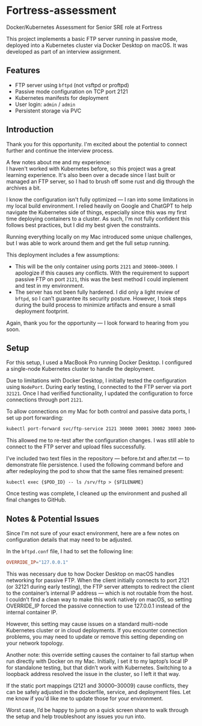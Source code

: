 # Fortress-assessment
Docker/Kubernetes Assessment for Senior SRE role at Fortress

This project implements a basic FTP server running in passive mode, deployed into a Kubernetes cluster via Docker Desktop on macOS. It was developed as part of an interview assignment.

## Features

- FTP server using `bftpd` (not vsftpd or proftpd)
- Passive mode configuration on TCP port 2121
- Kubernetes manifests for deployment
- User login: `admin` / `admin`
- Persistent storage via PVC

## Introduction

Thank you for this opportunity. I'm excited about the potential to connect further and continue the interview process.

A few notes about me and my experience:  
I haven't worked with Kubernetes before, so this project was a great learning experience. It's also been over a decade since I last built or managed an FTP server, so I had to brush off some rust and dig through the archives a bit.

I know the configuration isn't fully optimized — I ran into some limitations in my local build environment. I relied heavily on Google and ChatGPT to help navigate the Kubernetes side of things, especially since this was my first time deploying containers to a cluster. As such, I'm not fully confident this follows best practices, but I did my best given the constraints.

Running everything locally on my Mac introduced some unique challenges, but I was able to work around them and get the full setup running.

This deployment includes a few assumptions:
- This will be the only container using ports `2121` and `30000–30009`. I apologize if this causes any conflicts. With the requirement to support passive FTP on port `2121`, this was the best method I could implement and test in my environment.
- The server has not been fully hardened. I did only a light review of `bftpd`, so I can’t guarantee its security posture. However, I took steps during the build process to minimize artifacts and ensure a small deployment footprint.

Again, thank you for the opportunity — I look forward to hearing from you soon.

## Setup

For this setup, I used a MacBook Pro running Docker Desktop. I configured a single-node Kubernetes cluster to handle the deployment.

Due to limitations with Docker Desktop, I initially tested the configuration using `NodePort`. During early testing, I connected to the FTP server via port `32121`. Once I had verified functionality, I updated the configuration to force connections through port `2121`.

To allow connections on my Mac for both control and passive data ports, I set up port forwarding:

```bash
kubectl port-forward svc/ftp-service 2121 30000 30001 30002 30003 30004 30005 30006 30007 30008 30009 &
```

This allowed me to re-test after the configuration changes. I was still able to connect to the FTP server and upload files successfully.

I’ve included two text files in the repository — before.txt and after.txt — to demonstrate file persistence. I used the following command before and after redeploying the pod to show that the same files remained present:

```
kubectl exec {$POD_ID} -- ls /srv/ftp > {$FILENAME}
```

Once testing was complete, I cleaned up the environment and pushed all final changes to GitHub.

## Notes & Potential Issues

Since I'm not sure of your exact environment, here are a few notes on configuration details that may need to be adjusted.

In the `bftpd.conf` file, I had to set the following line:

```conf
OVERRIDE_IP="127.0.0.1"
```

This was necessary due to how Docker Desktop on macOS handles networking for passive FTP. When the client initially connects to port 2121 (or 32121 during early testing), the FTP server attempts to redirect the client to the container’s internal IP address — which is not routable from the host. I couldn’t find a clean way to make this work natively on macOS, so setting OVERRIDE_IP forced the passive connection to use 127.0.0.1 instead of the internal container IP.

However, this setting may cause issues on a standard multi-node Kubernetes cluster or in cloud deployments. If you encounter connection problems, you may need to update or remove this setting depending on your network topology.

Another note: this override setting causes the container to fail startup when run directly with Docker on my Mac. Initially, I set it to my laptop’s local IP for standalone testing, but that didn’t work with Kubernetes. Switching to a loopback address resolved the issue in the cluster, so I left it that way.

If the static port mappings (2121 and 30000–30009) cause conflicts, they can be safely adjusted in the dockerfile, service, and deployment files. Let me know if you'd like me to update those for your environment.

Worst case, I’d be happy to jump on a quick screen share to walk through the setup and help troubleshoot any issues you run into.

